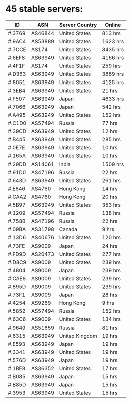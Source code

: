 # 45 stable servers:

| ID | ASN | Server Country | Online |
| ------ | ------ | ------ | ------ |
| #.3769 | AS46844 | United States | 813 hrs |
| #.9AC4 | AS53889 | United States | 1623 hrs |
| #.7CCE | AS174 | United States | 8435 hrs |
| #.6EF8 | AS63949 | United States | 4166 hrs |
| #.4F1F | AS174 | United States | 259 hrs |
| #.D363 | AS63949 | United States | 3869 hrs |
| #.8051 | AS63949 | United States | 4125 hrs |
| #.3EB4 | AS63949 | United States | 21 hrs |
| #.F507 | AS63949 | Japan | 4633 hrs |
| #.7066 | AS63949 | Japan | 542 hrs |
| #.A495 | AS63949 | United States | 152 hrs |
| #.C1D0 | AS57494 | Russia | 77 hrs |
| #.39CD | AS63949 | United States | 12 hrs |
| #.B445 | AS63949 | United States | 285 hrs |
| #.0E7E | AS63949 | United States | 10 hrs |
| #.165A | AS63949 | United States | 10 hrs |
| #.29DD | AS14061 | India | 1509 hrs |
| #.91D0 | AS47196 | Russia | 22 hrs |
| #.643D | AS63949 | United States | 261 hrs |
| #.E846 | AS4760 | Hong Kong | 14 hrs |
| #.CAA2 | AS4760 | Hong Kong | 20 hrs |
| #.5B97 | AS63949 | United States | 353 hrs |
| #.1209 | AS57494 | Russia | 138 hrs |
| #.758B | AS47196 | Russia | 22 hrs |
| #.09BA | AS31798 | Canada | 9 hrs |
| #.13D6 | AS40676 | United States | 120 hrs |
| #.73FE | AS9009 | Japan | 24 hrs |
| #.FD9D | AS20473 | United States | 277 hrs |
| #.D8C9 | AS9009 | United States | 239 hrs |
| #.4804 | AS9009 | Japan | 239 hrs |
| #.CAE8 | AS9009 | United States | 239 hrs |
| #.895D | AS9009 | United States | 239 hrs |
| #.73F1 | AS9009 | Japan | 28 hrs |
| #.4254 | AS9269 | Hong Kong | 9 hrs |
| #.5852 | AS57494 | Russia | 152 hrs |
| #.63C6 | AS9009 | United States | 134 hrs |
| #.9649 | AS51659 | Russia | 81 hrs |
| #.6315 | AS63949 | United Kingdom | 19 hrs |
| #.E593 | AS63949 | Japan | 19 hrs |
| #.3341 | AS63949 | United States | 19 hrs |
| #.576D | AS63949 | Japan | 19 hrs |
| #.1BE8 | AS36352 | United States | 17 hrs |
| #.B085 | AS63949 | Japan | 15 hrs |
| #.B85D | AS63949 | Japan | 15 hrs |
| #.3953 | AS63949 | United States | 15 hrs |

